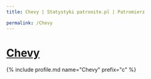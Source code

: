 ```yaml
---
title: Chevy | Statystyki patronite.pl | Patromierz

permalink: /Chevy
---
```


# [Chevy](https://patronite.pl/Chevy)

{% include profile.md name="Chevy" prefix="c" %}
